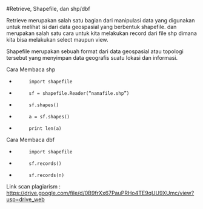 #Retrieve, Shapefile, dan shp/dbf

Retrieve merupakan salah satu bagian dari manipulasi data yang digunakan untuk melihat isi dari data geospasial yang berbentuk shapefile. dan merupakan salah satu cara untuk kita melakukan record dari file shp dimana kita bisa melakukan select maupun view.

Shapefile merupakan sebuah format dari data geospasial atau topologi tersebut yang menyimpan data geografis suatu lokasi dan informasi.

Cara Membaca shp 
-          import shapefile
-          sf = shapefile.Reader(“namafile.shp”)
-          sf.shapes()
-          a = sf.shapes()
-          print len(a)

Cara Membaca dbf

-          import shapefile
-          sf.records()
-          sf.records(n)


Link scan plagiarism : https://drive.google.com/file/d/0B9frXx67PauPRHo4TE9qUU9XUmc/view?usp=drive_web
